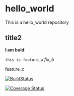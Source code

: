 # hello_world
This is a hello_world repository

## title2


**I am bold**

`this is feature_a`
*fix_b*


feature_c

[![BuildStatus](https://api.travis-ci.org/alicxo/hello_world.png)](http://travisci.org/alicxo/hello_world)

[![Coverage Status](https://coveralls.io/repos/github/alicxo/hello_world/badge.svg?branch=master)](https://coveralls.io/github/alicxo/hello_world?branch=master)

